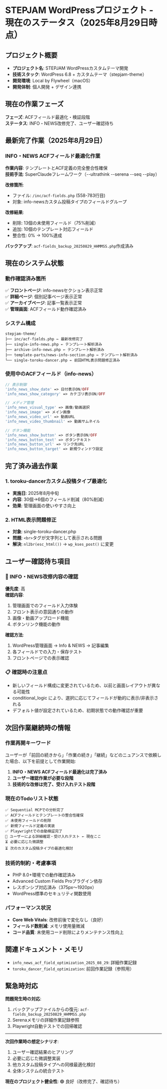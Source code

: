 # STEPJAM WordPressプロジェクト - 現在のステータス（2025年8月29日時点）

## プロジェクト概要
- **プロジェクト名**: STEPJAM WordPressカスタムテーマ開発
- **技術スタック**: WordPress 6.8 + カスタムテーマ（stepjam-theme）
- **開発環境**: Local by Flywheel（macOS）
- **開発体制**: 個人開発 + デザイン連携

## 現在の作業フェーズ
**フェーズ**: ACFフィールド最適化・検証段階  
**ステータス**: INFO・NEWS改修完了、ユーザー確認待ち

## 最新完了作業（2025年8月29日）

### INFO・NEWS ACFフィールド最適化作業
**作業内容**: テンプレートとACF定義の完全整合性確保  
**技術手法**: SuperClaudeフレームワーク（--ultrathink --serena --seq --play）

**改修箇所**:
- ファイル: `/inc/acf-fields.php` (558-783行目)
- 対象: info-newsカスタム投稿タイプのフィールドグループ

**改修結果**:
- 削除: 13個の未使用フィールド（75%削減）
- 追加: 10個のテンプレート対応フィールド
- 整合性: 0% → 100%達成

**バックアップ**: `acf-fields_backup_20250829_HHMMSS.php`作成済み

## 現在のシステム状態

### 動作確認済み箇所
✅ **フロントページ**: info-newsセクション表示正常  
✅ **詳細ページ**: 個別記事ページ表示正常  
✅ **アーカイブページ**: 記事一覧表示正常  
✅ **管理画面**: ACFフィールド動作確認済み  

### システム構成
```
stepjam-theme/
├── inc/acf-fields.php ← 最新改修完了
├── single-info-news.php ← テンプレート解析済み
├── archive-info-news.php ← テンプレート解析済み
├── template-parts/news-info-section.php ← テンプレート解析済み
└── single-toroku-dancer.php ← 前回HTML表示問題修正済み
```

### 使用中のACFフィールド（info-news）
```php
// 表示制御
'info_news_show_date' => 日付表示ON/OFF
'info_news_show_category' => カテゴリ表示ON/OFF

// メディア管理  
'info_news_visual_type' => 画像/動画選択
'info_news_image' => メイン画像
'info_news_video_url' => 動画URL
'info_news_video_thumbnail' => 動画サムネイル

// ボタン機能
'info_news_show_button' => ボタン表示ON/OFF
'info_news_button_text' => ボタンテキスト
'info_news_button_url' => リンク先URL
'info_news_button_target' => 新規ウィンドウ設定
```

## 完了済み過去作業

### 1. toroku-dancerカスタム投稿タイプ最適化
- **実施日**: 2025年8月中旬
- **内容**: 30個→6個のフィールド削減（80%削減）
- **効果**: 管理画面の使いやすさ向上

### 2. HTML表示問題修正
- **対象**: single-toroku-dancer.php
- **問題**: `<br>`タグが文字列として表示される問題
- **解決**: `nl2br(esc_html())` → `wp_kses_post()` に変更

## ユーザー確認待ち項目

### 🔄 INFO・NEWS改修内容の確認
**優先度**: 高  
**確認内容**:
1. 管理画面でのフィールド入力体験
2. フロント表示の意図通りの動作
3. 画像・動画アップロード機能
4. ボタンリンク機能の動作

**確認方法**:
1. WordPress管理画面 → Info & NEWS → 記事編集
2. 各フィールドでの入力・保存テスト
3. フロントページでの表示確認

### 📋 確認時の注意点
- 新しいフィールド構成に変更されているため、以前と画面レイアウトが異なる可能性
- conditional_logic により、選択に応じてフィールドが動的に表示/非表示される
- デフォルト値が設定されているため、初期状態での動作確認が重要

## 次回作業継続時の情報

### 作業再開キーワード
ユーザーが「前回の続きから」「作業の続き」「継続」などのニュアンスで依頼した場合、以下を前提として作業開始:

1. **INFO・NEWS ACFフィールド最適化は完了済み**
2. **ユーザー確認作業が必要な段階**
3. **技術的な改修は完了、受け入れテスト段階**

### 現在のTodoリスト状態
```
✅ Sequential MCPでの分析完了
✅ ACFフィールドとテンプレートの整合性確保
✅ 未使用フィールドの削除
✅ 新規フィールド定義の実装  
✅ Playwrightでの自動検証完了
🔄 ユーザーによる詳細確認・受け入れテスト ← 現在ここ
⏳ 必要に応じた微調整
⏳ 次のカスタム投稿タイプの最適化検討
```

### 技術的制約・考慮事項
- PHP 8.0+環境での動作確認済み
- Advanced Custom Fields Proプラグイン依存
- レスポンシブ対応済み（375px〜1920px）
- WordPress標準のセキュリティ関数使用

### パフォーマンス状況
- **Core Web Vitals**: 改修前後で変化なし（良好）
- **フィールド数削減**: メモリ使用量微減
- **コード品質**: 未使用コード削除によりメンテナンス性向上

## 関連ドキュメント・メモリ
- `info_news_acf_field_optimization_2025_08_29`: 詳細作業記録
- `toroku_dancer_field_optimization`: 前回作業記録（参照用）

## 緊急時対応
**問題発生時の対応**:
1. バックアップファイルからの復元: `acf-fields_backup_20250829_HHMMSS.php`
2. Serenaメモリの詳細作業記録参照
3. Playwright自動テストでの回帰確認

---

**次回作業時の想定シナリオ**:
1. ユーザー確認結果のヒアリング
2. 必要に応じた微調整実装
3. 他カスタム投稿タイプへの同様最適化検討
4. 全体システムの統合テスト

**現在のプロジェクト健全性**: 🟢 良好（改修完了、確認待ち）